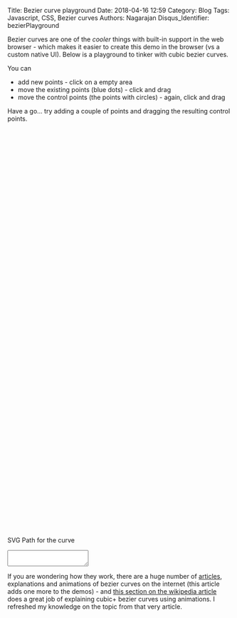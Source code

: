 Title: Bezier curve playground
Date: 2018-04-16 12:59
Category: Blog
Tags: Javascript, CSS, Bezier curves
Authors: Nagarajan
Disqus_Identifier: bezierPlayground

Bezier curves are one of the *cooler* things with built-in support in the web browser - which makes it easier to create this demo in the browser (vs a custom native UI). Below is a playground to tinker with cubic bezier curves.

You can

* add new points - click on a empty area
* move the existing points (blue dots) - click and drag
* move the control points (the points with circles) - again, click and drag

Have a go... try adding a couple of points and dragging the resulting control points.

<div class='bezierContainer'>
    <div class="playground">
        <svg class='thecurve'>
            <path stroke-width="2px" stroke='#555' fill='transparent'></path>
        </svg>
        <svg class='thepoints'>
        </svg>
        <svg class='cpoints1'>
        </svg>
        <svg class='cpoints2'>
        </svg>
        <svg class='clines1'>
        </svg>
        <svg class='clines2'>
        </svg>
    </div>
</div>
<div class="svgcode">
    <p>SVG Path for the curve</p>
    <div class="svgcodeText">
        <textarea onInput="this.parentNode.dataset.replicatedValue = this.value"></textarea>
    </div>
</div>

If you are wondering how they work, there are a huge number of [articles](https://en.wikipedia.org/wiki/B%C3%A9zier_curve), explanations and animations of bezier curves on the internet (this article adds one more to the demos) - and [this section on the wikipedia article](https://en.wikipedia.org/wiki/B%C3%A9zier_curve#Higher-order_curves) does a great job of explaining cubic+ bezier curves using animations. I refreshed my knowledge on the topic from that very article.

<link rel="stylesheet" href="/css/bezier/app.css">
<script src='/js/bezier/bezier.js'></script>
